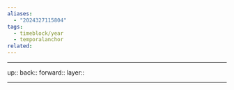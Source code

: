 ```yaml
---
aliases:
  - "2024327115804"
tags:
  - timeblock/year
  - temporalanchor
related:
---
```




***

up:: 
back:: 
forward:: 
layer:: 

***

